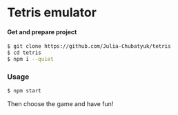 # Tetris emulator

#### Get and prepare project

```bash
$ git clone https://github.com/Julia-Chubatyuk/tetris
$ cd tetris 
$ npm i --quiet
```

### Usage

```bash
$ npm start
```

Then choose the game and have fun!